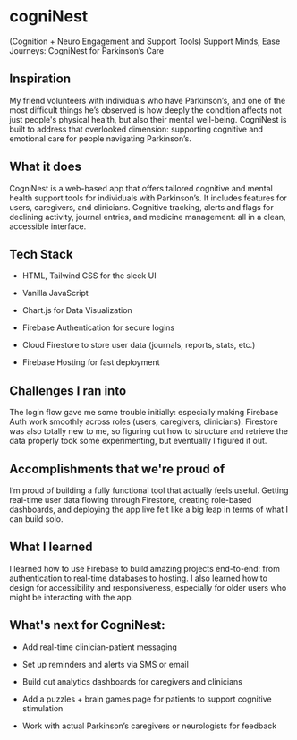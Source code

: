 # cogniNest
(Cognition + Neuro Engagement and Support Tools)
Support Minds, Ease Journeys: CogniNest for Parkinson’s Care

## Inspiration
My friend volunteers with individuals who have Parkinson’s, and one of the most difficult things he’s observed is how deeply the condition affects not just people's physical health, but also their mental well-being. CogniNest is built to address that overlooked dimension: supporting cognitive and emotional care for people navigating Parkinson’s.
## What it does
CogniNest is a web-based app that offers tailored cognitive and mental health support tools for individuals with Parkinson’s. It includes features for users, caregivers, and clinicians. Cognitive tracking, alerts and flags for declining activity, journal entries, and medicine management: all in a clean, accessible interface.
## Tech Stack

- HTML, Tailwind CSS for the sleek UI

- Vanilla JavaScript

- Chart.js for Data Visualization

- Firebase Authentication for secure logins

- Cloud Firestore to store user data (journals, reports, stats, etc.)

- Firebase Hosting for fast deployment

## Challenges I ran into
The login flow gave me some trouble initially: especially making Firebase Auth work smoothly across roles (users, caregivers, clinicians). Firestore was also totally new to me, so figuring out how to structure and retrieve the data properly took some experimenting, but eventually I figured it out.

## Accomplishments that we're proud of
I’m proud of building a fully functional tool that actually feels useful. Getting real-time user data flowing through Firestore, creating role-based dashboards, and deploying the app live felt like a big leap in terms of what I can build solo.
## What I learned
I learned how to use Firebase to build amazing projects end-to-end: from authentication to real-time databases to hosting. I also learned how to design for accessibility and responsiveness, especially for older users who might be interacting with the app.
## What's next for CogniNest:

- Add real-time clinician-patient messaging

- Set up reminders and alerts via SMS or email

- Build out analytics dashboards for caregivers and clinicians

- Add a puzzles + brain games page for patients to support cognitive stimulation

- Work with actual Parkinson’s caregivers or neurologists for feedback
